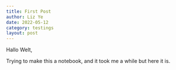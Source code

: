 ```yaml
---
title: First Post
author: Liz Ye
date: 2022-05-12
category: testings
layout: post
---
```


Hallo Welt,

Trying to make this a notebook, and it took me a while but here it is. 